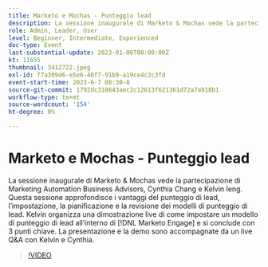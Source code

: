 ```yaml
---
title: Marketo e Mochas - Punteggio lead
description: La sessione inaugurale di Marketo & Mochas vede la partecipazione di Marketing Automation Business Advisors, Cynthia Chang e Kelvin Ieng. Questa sessione approfondisce i vantaggi del punteggio di lead, l’impostazione, la pianificazione e la revisione dei modelli di punteggio di lead. Kelvin organizza una dimostrazione live di come impostare un modello di punteggio di lead all’interno di [!DNL Marketo Engage] e si conclude con 3 punti chiave. La presentazione e la demo sono accompagnate da un live Q&A con Kelvin e Cynthia.
role: Admin, Leader, User
level: Beginner, Intermediate, Experienced
doc-type: Event
last-substantial-update: 2023-01-06T00:00:00Z
kt: 11655
thumbnail: 3412722.jpeg
exl-id: f7a309d6-e5e6-46f7-91b9-a19ce4c2c3fd
event-start-time: 2023-6-7 08:30-8
source-git-commit: 1792dc318643aec2c12613f621361d72a7a918b1
workflow-type: tm+mt
source-wordcount: '154'
ht-degree: 0%

---
```


# Marketo e Mochas - Punteggio lead

La sessione inaugurale di Marketo &amp; Mochas vede la partecipazione di Marketing Automation Business Advisors, Cynthia Chang e Kelvin Ieng. Questa sessione approfondisce i vantaggi del punteggio di lead, l’impostazione, la pianificazione e la revisione dei modelli di punteggio di lead. Kelvin organizza una dimostrazione live di come impostare un modello di punteggio di lead all’interno di [!DNL Marketo Engage] e si conclude con 3 punti chiave. La presentazione e la demo sono accompagnate da un live Q&amp;A con Kelvin e Cynthia.

>[!VIDEO](https://video.tv.adobe.com/v/3412722/?quality=12&learn=on)
